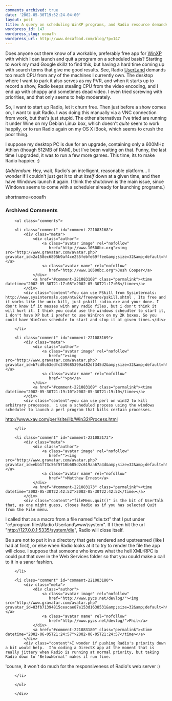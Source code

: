 ```yaml
---
comments_archived: true
date: '2002-05-30T19:52:24-04:00'
layout: post
title: A query on scheduling WinXP programs, and Radio resource demands
wordpress_id: 147
wordpress_slug: oooafh
wordpress_url: http://www.decafbad.com/blog/?p=147
---
```

<p>Does anyone out there know of a workable, preferably free app for <a href="http://www.decafbad.com/twiki/bin/view/Main/WinXP">WinXP</a> with which I can launch and quit a program on a scheduled basis?  Starting to work my mad Google skillz to find this, but having a hard time coming up with search terms that give me good results.  See, Radio <a href="http://www.decafbad.com/twiki/bin/view/Main/UserLand">UserLand</a> demands too much CPU from any of the machines I currently own.  The desktop where I want to park it also serves as my PVR, and when it starts up to record a show, Radio keeps stealing CPU from the video encoding, and I end up with choppy and sometimes dead video.  I even tried screwing with priorities, and that only seems to help moderately.</p>
<p>So, I want to start up Radio, let it churn free.  Then just before a show comes on, I want to quit Radio.  I was doing this manually via a VNC connection from work, but that's just stupid.  The other alternatives I've tried are running it under Wine on my Debian Linux box, which doesn't <i>quite</i> seem to work happily, or to run Radio again on my OS X iBook, which seems to crush the poor thing.</p>
<p>I suppose my desktop PC is due for an upgrade, containing only a 600MHz Athlon (though 512MB of RAM), but I've been waiting on that.  Funny, the last time I upgraded, it was to run a few more games.  This time, its to make Radio happier.  :)</p>
<p>(<i>Addendum</i>: Hey, wait, Radio's an intelligent, reasonable platform...  I wonder if I couldn't just get it to shut <i>itself</i> down at a given time, and then have Windows launch it again.  I think the shutdown is the main issue, since Windows seems to come with a scheduler already for launching programs.)</p>
<!--more-->
shortname=oooafh

<div id="comments" class="comments archived-comments">
            <h3>Archived Comments</h3>
            
        <ul class="comments">
            
        <li class="comment" id="comment-221083168">
            <div class="meta">
                <div class="author">
                    <a class="avatar image" rel="nofollow" 
                       href="http://www.10500bc.org"><img src="http://www.gravatar.com/avatar.php?gravatar_id=2a158ec6895b9af4ce255febfe69ffee&amp;size=32&amp;default=http://mediacdn.disqus.com/1320279820/images/noavatar32.png"/></a>
                    <a class="avatar name" rel="nofollow" 
                       href="http://www.10500bc.org">Josh Cooper</a>
                </div>
                <a href="#comment-221083168" class="permalink"><time datetime="2002-05-30T21:17:08">2002-05-30T21:17:08</time></a>
            </div>
            <div class="content">You can use PSkill from Sysinternals: http://www.sysinternals.com/ntw2k/freeware/pskill.shtml , Its free and it works like the unix kill, just pskill radio.exe and your done. I don't know if it messes with any radio files, but i don't think it will hurt it. I think you could use the windows scheudler to start it, i don't have XP but i prefer to use WinCron on my 2K boxes. So you could have WinCron schedule to start and stop it at given times.</div>
            
        </li>
    
        <li class="comment" id="comment-221083169">
            <div class="meta">
                <div class="author">
                    <a class="avatar image" rel="nofollow" 
                       href=""><img src="http://www.gravatar.com/avatar.php?gravatar_id=b7cd0c63edfc249685399a482df345d2&amp;size=32&amp;default=http://mediacdn.disqus.com/1320279820/images/noavatar32.png"/></a>
                    <a class="avatar name" rel="nofollow" 
                       href="">pn</a>
                </div>
                <a href="#comment-221083169" class="permalink"><time datetime="2002-05-30T21:19:10">2002-05-30T21:19:10</time></a>
            </div>
            <div class="content">you can use perl on win32 to kill arbitrary processes.  i use a scheduled process using the windows scheduler to launch a perl program that kills certain processes.

http://www.xav.com/perl/site/lib/Win32/Process.html</div>
            
        </li>
    
        <li class="comment" id="comment-221083173">
            <div class="meta">
                <div class="author">
                    <a class="avatar image" rel="nofollow" 
                       href=""><img src="http://www.gravatar.com/avatar.php?gravatar_id=ebb1f73c56f5710b685d2c619aa67a4d&amp;size=32&amp;default=http://mediacdn.disqus.com/1320279820/images/noavatar32.png"/></a>
                    <a class="avatar name" rel="nofollow" 
                       href="">Matthew Ernest</a>
                </div>
                <a href="#comment-221083173" class="permalink"><time datetime="2002-05-30T22:42:52">2002-05-30T22:42:52</time></a>
            </div>
            <div class="content">"fileMenu.quit()" is the bit of UserTalk that, as one might guess, closes Radio as if you has selected Quit from the File menu.

I called that as a macro from a file named "die.txt" that I put under "c:\program files\Radio Userland\www\system". If I then hit the url "http://127.0.0.1:5335/system/die", Radio will close itself. 

Be sure not to put it in a directory that gets rendered and upstreamed (like I had at first), or else when Radio looks at it to try to render the file the app will close. I suppose that someone who knows what the hell XML-RPC is could put that over in the Web Services folder so that you could make a call to it in a saner fashion.</div>
            
        </li>
    
        <li class="comment" id="comment-221083180">
            <div class="meta">
                <div class="author">
                    <a class="avatar image" rel="nofollow" 
                       href="http://www.pycs.net/devlog/"><img src="http://www.gravatar.com/avatar.php?gravatar_id=83fb71394815ceacae87e153d1638531&amp;size=32&amp;default=http://mediacdn.disqus.com/1320279820/images/noavatar32.png"/></a>
                    <a class="avatar name" rel="nofollow" 
                       href="http://www.pycs.net/devlog/">Phil</a>
                </div>
                <a href="#comment-221083180" class="permalink"><time datetime="2002-06-05T21:24:57">2002-06-05T21:24:57</time></a>
            </div>
            <div class="content">I wonder if pushing Radio's priority down a bit would help.  I'm coding a DirectX app at the moment that is really jittery when Radio is running at normal priority, but taking Radio down to 'BelowNormal' makes it run fine.

'course, it won't do much for the responsiveness of Radio's web server :)</div>
            
        </li>
    
        </ul>
    
        </div>
    